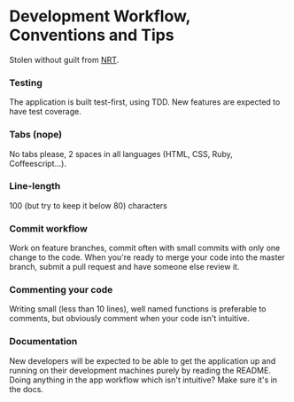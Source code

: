 # Development Workflow, Conventions and Tips

Stolen without guilt from [NRT](https://github.com/unepwcmc/NRT).

### Testing

The application is built test-first, using TDD. New features are expected to have
test coverage.

### Tabs (nope)

No tabs please, 2 spaces in all languages (HTML, CSS, Ruby, Coffeescript...).

### Line-length

100 (but try to keep it below 80) characters

### Commit workflow

Work on feature branches, commit often with small commits with only one change
to the code. When you're ready to merge your code into the master branch,
submit a pull request and have someone else review it.

### Commenting your code

Writing small (less than 10 lines), well named functions is preferable to
comments, but obviously comment when your code isn't intuitive.

### Documentation

New developers will be expected to be able to get the application up and
running on their development machines purely by reading the README. Doing
anything in the app workflow which isn't intuitive? Make sure it's in the docs.
